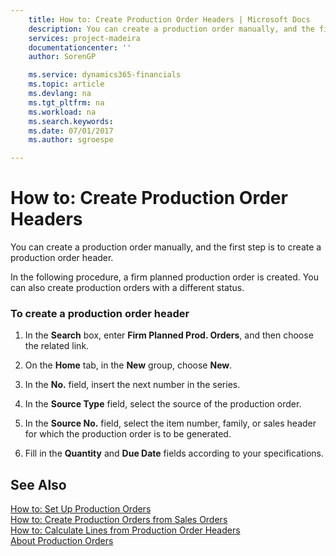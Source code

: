 ```yaml
---
    title: How to: Create Production Order Headers | Microsoft Docs
    description: You can create a production order manually, and the first step is to create a production order header.
    services: project-madeira
    documentationcenter: ''
    author: SorenGP

    ms.service: dynamics365-financials
    ms.topic: article
    ms.devlang: na
    ms.tgt_pltfrm: na
    ms.workload: na
    ms.search.keywords:
    ms.date: 07/01/2017
    ms.author: sgroespe

---
```

# How to: Create Production Order Headers
You can create a production order manually, and the first step is to create a production order header.  
  
 In the following procedure, a firm planned production order is created. You can also create production orders with a different status.  
  
### To create a production order header  
  
1.  In the **Search** box, enter **Firm Planned Prod. Orders**, and then choose the related link.  
  
2.  On the **Home** tab, in the **New** group, choose **New**.  
  
3.  In the **No.** field, insert the next number in the series.  
  
4.  In the **Source Type** field, select the source of the production order.  
  
5.  In the **Source No.** field, select the item number, family, or sales header for which the production order is to be generated.  
  
6.  Fill in the **Quantity** and **Due Date** fields according to your specifications.  
  
## See Also  
 [How to: Set Up Production Orders](../how-to-set-up-production-orders.md)   
 [How to: Create Production Orders from Sales Orders](../how-to-create-production-orders-from-sales-orders.md)   
 [How to: Calculate Lines from Production Order Headers](../how-to-calculate-lines-from-production-order-headers.md)   
 [About Production Orders](../about-production-orders.md)